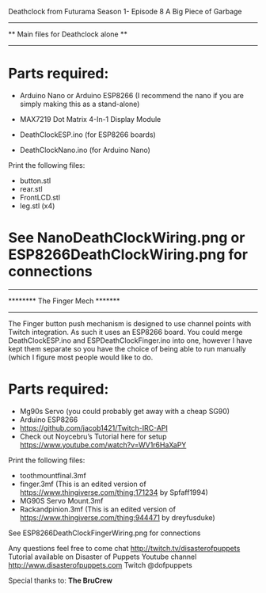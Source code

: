 Deathclock from Futurama Season 1- Episode 8 A Big Piece of Garbage

******************************
** Main files for Deathclock alone **
******************************

Parts required:
==============

-	Arduino Nano or Arduino ESP8266 
(I recommend the nano if you are simply making this as a stand-alone)
-	MAX7219 Dot Matrix 4-In-1 Display Module

- DeathClockESP.ino (for ESP8266 boards)
- DeathClockNano.ino (for Arduino Nano)

Print the following files:

-	button.stl
-	rear.stl
-	FrontLCD.stl
- leg.stl (x4)

See NanoDeathClockWiring.png or ESP8266DeathClockWiring.png for connections
==================================================================================

******************************
******** The Finger Mech *******
******************************

The Finger button push mechanism is designed to use channel points with Twitch integration.
As such it uses an ESP8266 board. You could merge DeathClockESP.ino and ESPDeathClockFinger.ino into one, however
I have kept them separate so you have the choice of being able to run manually (which I figure most people would like to do.

Parts required:
==============

-	Mg90s Servo (you could probably get away with a cheap SG90)
-	Arduino ESP8266
-	https://github.com/jacob1421/Twitch-IRC-API
-	Check out Noycebru’s Tutorial here for setup https://www.youtube.com/watch?v=WV1r6HaXaPY


Print the following files:

-	toothmountfinal.3mf
-	finger.3mf 
(This is an edited version of https://www.thingiverse.com/thing:171234 by Spfaff1994)
-	MG90S Servo Mount.3mf
-	Rackandpinion.3mf
(This is an edited version of https://www.thingiverse.com/thing:944471 by dreyfusduke)

See ESP8266DeathClockFingerWiring.png for connections

Any questions feel free to come chat http://twitch.tv/disasterofpuppets
Tutorial available on Disaster of Puppets Youtube channel http://www.disasterofpuppets.com
Twitch @dofpuppets

Special thanks to:
**The BruCrew**
